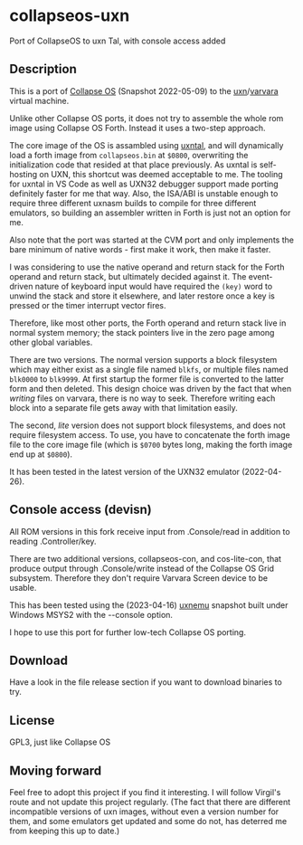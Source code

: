 # collapseos-uxn

Port of CollapseOS to uxn Tal, with console access added

## Description

This is a port of [Collapse OS](http://collapseos.org/) (Snapshot 2022-05-09) to the
[uxn](https://100r.co/site/uxn.html)/[varvara](https://wiki.xxiivv.com/site/varvara.html)
virtual machine.

Unlike other Collapse OS ports, it does not try to assemble the whole rom image
using Collapse OS Forth. Instead it uses a two-step approach.

The core image of the OS is assambled using [uxntal](https://wiki.xxiivv.com/site/uxntal.html),
and will dynamically load a forth image from `collapseos.bin` at `$0800`, overwriting the
initialization code that resided at that place previously. As uxntal is self-hosting on UXN,
this shortcut was deemed acceptable to me. The tooling for uxntal in VS Code as well as UXN32
debugger support made porting definitely faster for me that way. Also, the ISA/ABI is unstable
enough to require three different uxnasm builds to compile for three different emulators, so
building an assembler written in Forth is just not an option for me.

Also note that the port was started at the CVM port and only implements the bare minimum
of native words - first make it work, then make it faster.

I was considering to use the native operand and return stack for the Forth operand and return
stack, but ultimately decided against it. The event-driven nature of keyboard input would
have required the `(key)` word to unwind the stack and store it elsewhere, and later restore
once a key is pressed or the timer interrupt vector fires.

Therefore, like most other ports, the Forth operand and return stack live in normal system memory;
the stack pointers live in the zero page among other global variables.

There are two versions. The normal version supports a block filesystem which may either exist as
a single file named `blkfs`, or multiple files named `blk0000` to `blk9999`. At first startup
the former file is converted to the latter form and then deleted. This design choice was driven
by the fact that when *writing* files on varvara, there is no way to seek. Therefore writing each
block into a separate file gets away with that limitation easily.

The second, *lite* version does not support block filesystems, and does not require filesystem
access. To use, you have to concatenate the forth image file to the core image file (which is `$0700`
bytes long, making the forth image end up at `$0800`).

It has been tested in the latest version of the UXN32 emulator (2022-04-26).

## Console access (devisn)

All ROM versions in this fork receive input from .Console/read in addition to reading .Controller/key.

There are two additional versions, collapseos-con, and cos-lite-con, that produce output through .Console/write instead of the Collapse OS Grid subsystem. Therefore they don't require Varvara Screen device to be usable.

This has been tested using the (2023-04-16) [uxnemu](https://git.sr.ht/~rabbits/uxn) snapshot built under Windows MSYS2 with the --console option.

I hope to use this port for further low-tech Collapse OS porting.

## Download

Have a look in the file release section if you want to download binaries to try.

## License

GPL3, just like Collapse OS

## Moving forward

Feel free to adopt this project if you find it interesting. I will follow Virgil's route and not update this project regularly.
(The fact that there are different incompatible versions of uxn images, without even a version number for them, and some emulators
get updated and some do not, has deterred me from keeping this up to date.)
